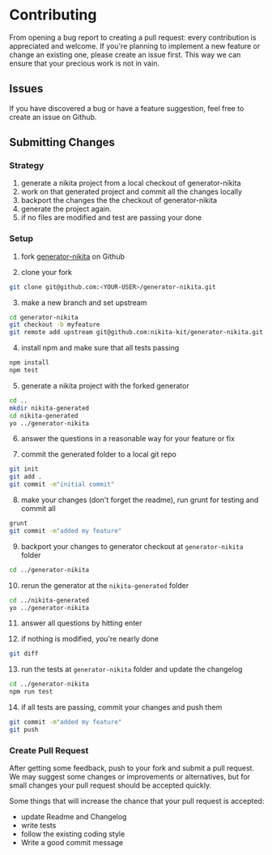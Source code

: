 # Contributing

From opening a bug report to creating a pull request: every contribution is
appreciated and welcome. If you're planning to implement a new feature or change
an existing one, please create an issue first. This way we can ensure that your precious
work is not in vain.

## Issues

If you have discovered a bug or have a feature suggestion, feel free to create an issue on Github.

## Submitting Changes

### Strategy

1. generate a nikita project from a local checkout of generator-nikita
2. work on that generated project and commit all the changes locally
3. backport the changes the the checkout of generator-nikita
4. generate the project again.
5. if no files are modified and test are passing your done


### Setup

1. fork [generator-nikita](https://github.com/nikita-kit/generator-nikita) on Github

2. clone your fork

```bash
git clone git@github.com:<YOUR-USER>/generator-nikita.git
```

3. make a new branch  and set upstream

```bash
cd generator-nikita
git checkout -b myfeature
git remote add upstream git@github.com:nikita-kit/generator-nikita.git
```

4. install npm and make sure that all tests passing

```bash
npm install
npm test
```

5. generate a nikita project with the forked generator

```bash
cd ..
mkdir nikita-generated
cd nikita-generated
yo ../generator-nikita
```

6. answer the questions in a reasonable way for your feature or fix

7. commit the generated folder to a local git repo

```bash
git init
git add .
git commit -m"initial commit"
```

8. make your changes (don't forget the readme), run grunt for testing and commit all

```bash
grunt
git commit -m"added my feature"
```

9. backport your changes to generator checkout at `generator-nikita` folder

```bash
cd ../generator-nikita
```

10. rerun the generator at the `nikita-generated` folder

```bash
cd ../nikita-generated
yo ../generator-nikita
```

11. answer all questions by hitting enter

12. if nothing is modified, you're nearly done

```bash
git diff
```

13. run the tests at `generator-nikita` folder and update the changelog

```bash
cd ../generator-nikita
npm run test
```

14. if all tests are passing, commit your changes and push them

```bash
git commit -m"added my feature"
git push
```

### Create Pull Request

After getting some feedback, push to your fork and submit a pull request. We
may suggest some changes or improvements or alternatives, but for small changes
your pull request should be accepted quickly.

Some things that will increase the chance that your pull request is accepted:

* update Readme and Changelog
* write tests
* follow the existing coding style
* Write a good commit message
